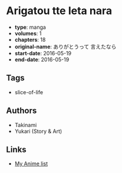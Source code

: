 # Arigatou tte Ieta nara

-   **type**: manga
-   **volumes**: 1
-   **chapters**: 18
-   **original-name**: ありがとうって 言えたなら
-   **start-date**: 2016-05-19
-   **end-date**: 2016-05-19

## Tags

-   slice-of-life

## Authors

-   Takinami
-   Yukari (Story & Art)

## Links

-   [My Anime list](https://myanimelist.net/manga/124357/Arigatou_tte_Ieta_nara)
